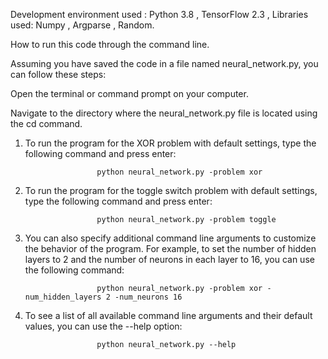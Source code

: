 Development environment used : Python 3.8 , TensorFlow 2.3 , Libraries used: Numpy , Argparse , Random.

How to run this code through the command line.

Assuming you have saved the code in a file named neural_network.py, you can follow these steps:

Open the terminal or command prompt on your computer.

Navigate to the directory where the neural_network.py file is located using the cd command.

1. To run the program for the XOR problem with default settings, type the following command and press enter:

                       python neural_network.py -problem xor
		       
2. To run the program for the toggle switch problem with default settings, type the following command and press enter:

                       python neural_network.py -problem toggle
		       
3. You can also specify additional command line arguments to customize the behavior of the program. For example, to set the number of hidden layers to 2 and the    number of neurons in each layer to 16, you can use the following command:

                       python neural_network.py -problem xor -num_hidden_layers 2 -num_neurons 16
		       
4. To see a list of all available command line arguments and their default values, you can use the --help option:

                       python neural_network.py --help

